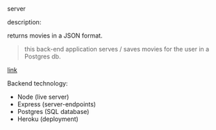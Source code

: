 server

description:

returns movies in a JSON format.

> this back-end application serves / saves movies for the user in a Postgres db.

[link](https://andrew-movie-app.herokuapp.com/)

Backend technology:

- Node (live server) 
- Express (server-endpoints) 
- Postgres (SQL database) 
- Heroku (deployment)

